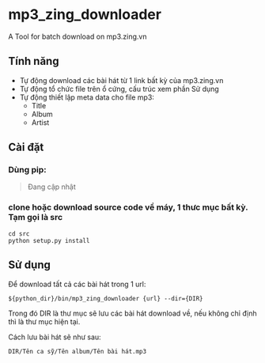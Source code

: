 mp3_zing_downloader
===================

A Tool for batch download on mp3.zing.vn

Tính năng
---------

* Tự động download các bài hát từ 1 link bất kỳ của mp3.zing.vn
* Tự động tổ chức file trên ổ cứng, cấu trúc xem phần Sử dụng
* Tự động thiết lập meta data cho file mp3:
    * Title
    * Album
    * Artist

Cài đặt
-------

### Dùng pip:
> Đang cập nhật

### clone hoặc download source code về máy, 1 thưc mục bất kỳ. Tạm gọi là src

    cd src
    python setup.py install

Sử dụng
-------

Để download tất cả các bài hát trong 1 url:

    ${python_dir}/bin/mp3_zing_downloader {url} --dir={DIR}

Trong đó DIR là thư mục sẽ lưu các bài hát download về, nếu không chỉ định thì là thư mục hiện tại.

Cách lưu bài hát sẽ như sau:

    DIR/Tên ca sỹ/Tên album/Tên bài hát.mp3